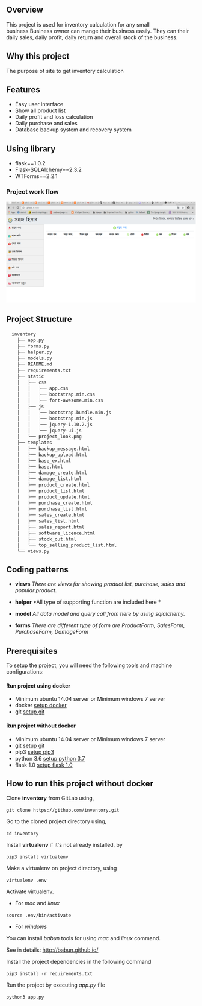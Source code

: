 ## Overview
This project is used for inventory calculation for any small business.Business owner can mange their business easily.
They can their daily sales, daily profit, daily return and overall stock of the business.

## Why this project

The purpose of site to get inventory calculation

## Features
* Easy user interface
* Show all product list
* Daily profit and loss calculation
* Daily purchase and sales
* Database backup system and recovery system

## Using library
* flask==1.0.2
* Flask-SQLAlchemy==2.3.2
* WTForms==2.2.1


### Project work flow
![inventory](static/project_look.png)

## Project Structure

      inventory
        ├── app.py
        ├── forms.py
        ├── helper.py
        ├── models.py
        ├── README.md
        ├── requirements.txt
        ├── static
        │   ├── css
        │   │   ├── app.css
        │   │   ├── bootstrap.min.css
        │   │   ├── font-awesome.min.css
        │   ├── js
        │   │   ├── bootstrap.bundle.min.js
        │   │   ├── bootstrap.min.js
        │   │   ├── jquery-1.10.2.js
        │   │   └── jquery-ui.js
        │   └── project_look.png
        ├── templates
        │   ├── backup_message.html
        │   ├── backup_upload.html
        │   ├── base_ex.html
        │   ├── base.html
        │   ├── damage_create.html
        │   ├── damage_list.html
        │   ├── product_create.html
        │   ├── product_list.html
        │   ├── product_update.html
        │   ├── purchase_create.html
        │   ├── purchase_list.html
        │   ├── sales_create.html
        │   ├── sales_list.html
        │   ├── sales_report.html
        │   ├── software_licence.html
        │   ├── stock_out.html
        │   └── top_selling_product_list.html
        └── views.py


## Coding patterns

* **views** *There are views for showing product list, purchase, sales and popular product.*

* **helper** *All type of supporting function are included here *

* **model** *All data model and query call from here by using sqlalchemy.*

* **forms** *There are different type of form are ProductForm, SalesForm, PurchaseForm, DamageForm*


## Prerequisites

To setup the project, you will need the following tools and machine configurations:

#### Run project using docker

- Minimum ubuntu 14.04 server or Minimum windows 7 server
- docker [setup docker](https://docs.docker.com/install/linux/docker-ce/ubuntu/)
- git [setup git](https://git-scm.com/book/en/v2/Getting-Started-Installing-Git)

#### Run project without docker

 - Minimum ubuntu 14.04 server or Minimum windows 7 server
 - git [setup git](https://git-scm.com/book/en/v2/Getting-Started-Installing-Git)
 - pip3 [setup pip3](https://pip.pypa.io/en/stable/installing/)
 - python 3.6 [setup python 3.7](https://www.python.org/doc/)
 - flask 1.0 [setup flask 1.0](http://flask.pocoo.org/docs/1.0/)


## How to run this project without docker

Clone **inventory** from GitLab using,

`git clone https://github.com/inventory.git`

Go to the cloned project directory using,

`cd inventory`


Install **virtualenv** if it's not already installed, by

`pip3 install virtualenv`

Make a virtualenv on project directory, using

`virtualenv .env`

Activate virtualenv.

* For *mac* and *linux*

`source .env/bin/activate`

* For *windows*

You can install *babun* tools for using *mac* and *linux* command.

See in details: http://babun.github.io/

Install the project dependencies in the following command

`pip3 install -r requirements.txt`

Run the project by executing _app.py_ file

`python3 app.py`
